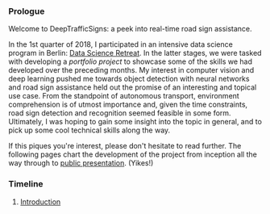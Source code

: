 ### Prologue

Welcome to DeepTrafficSigns: a peek into real-time road sign assistance.

In the 1st quarter of 2018, I participated in an intensive data science program in Berlin: [Data
Science Retreat](https://www.datascienceretreat.com).  In the latter stages, we were tasked with
developing a *portfolio project* to showcase some of the skills we had developed over the preceding
months.  My interest in computer vision and deep learning pushed me towards object detection with
neural networks and road sign assistance held out the promise of an interesting and topical use
case. From the standpoint of autonomous transport, environment comprehension is of utmost importance
and, given the time constraints, road sign detection and recognition seemed feasible in some form.
Ultimately, I was hoping to gain some insight into the topic in general, and to pick up some cool
technical skills along the way.

If this piques you're interest, please don't hesitate to read further. The following pages chart the
development of the project from inception all the way through to [public
presentation](https://www.facebook.com/events/1737172502999930). (Yikes!)

### Timeline

1. [Introduction](docs/introduction.md)

